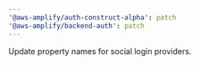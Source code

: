 ```yaml
---
'@aws-amplify/auth-construct-alpha': patch
'@aws-amplify/backend-auth': patch
---
```


Update property names for social login providers.
